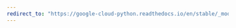 ```yaml
---
redirect_to: "https://google-cloud-python.readthedocs.io/en/stable/_modules/google/cloud/speech_v1/helpers.html"
---
```

